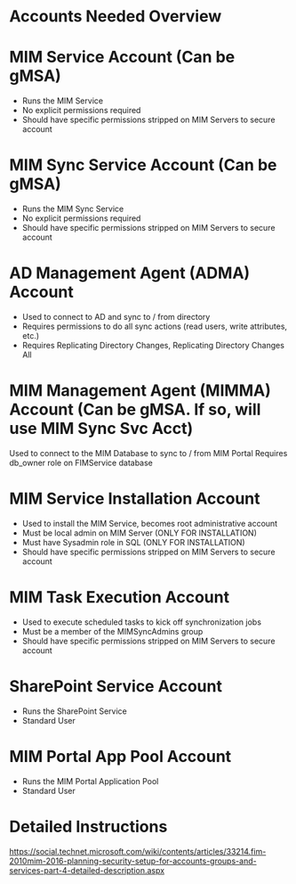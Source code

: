 # Accounts Needed Overview
# MIM Service Account (Can be gMSA)
- Runs the MIM Service
- No explicit permissions required
- Should have specific permissions stripped on MIM Servers to secure account

# MIM Sync Service Account (Can be gMSA)
- Runs the MIM Sync Service
- No explicit permissions required
- Should have specific permissions stripped on MIM Servers to secure account

# AD Management Agent (ADMA) Account 
- Used to connect to AD and sync to / from directory
- Requires permissions to do all sync actions (read users, write attributes, etc.)
- Requires Replicating Directory Changes, Replicating Directory Changes All
	
# MIM Management Agent (MIMMA) Account (Can be gMSA. If so, will use MIM Sync Svc Acct)
Used to connect to the MIM Database to sync to / from MIM Portal
Requires db_owner role on FIMService database

# MIM Service Installation Account 
- Used to install the MIM Service, becomes root administrative account
- Must be local admin on MIM Server (ONLY FOR INSTALLATION)
- Must have Sysadmin role in SQL (ONLY FOR INSTALLATION)
- Should have specific permissions stripped on MIM Servers to secure account
	
# MIM Task Execution Account
- Used to execute scheduled tasks to kick off synchronization jobs
- Must be a member of the MIMSyncAdmins group
- Should have specific permissions stripped on MIM Servers to secure account
	
# SharePoint Service Account
- Runs the SharePoint Service
- Standard User

# MIM Portal App Pool Account
- Runs the MIM Portal Application Pool
- Standard User

# Detailed Instructions
https://social.technet.microsoft.com/wiki/contents/articles/33214.fim-2010mim-2016-planning-security-setup-for-accounts-groups-and-services-part-4-detailed-description.aspx